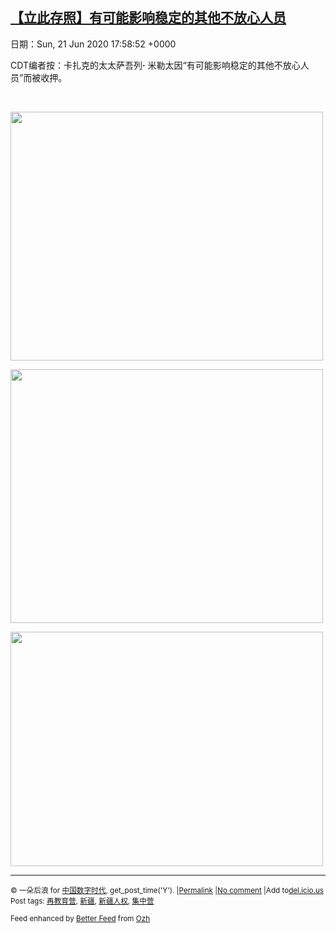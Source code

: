 [【立此存照】有可能影响稳定的其他不放心人员](https://chinadigitaltimes.net/chinese/2020/06/%e3%80%90%e7%ab%8b%e6%ad%a4%e5%ad%98%e7%85%a7%e3%80%91%e6%9c%89%e5%8f%af%e8%83%bd%e5%bd%b1%e5%93%8d%e7%a8%b3%e5%ae%9a%e7%9a%84%e5%85%b6%e4%bb%96%e4%b8%8d%e6%94%be%e5%bf%83%e4%ba%ba%e5%91%98/)
------
日期：Sun, 21 Jun 2020 17:58:52 +0000

<p>CDT编者按：卡扎克的太太萨吾列<b>·</b> 米勒太因“有可能影响稳定的其他不放心人员”而被收押。</p><p>&nbsp;</p><p><img class="aligncenter wp-image-647879" src="https://chinadigitaltimes.net/chinese/files/2020/06/屏幕快照-2020-06-21-下午1.50.40.png" alt="" width="500" height="398" srcset="https://chinadigitaltimes.net/chinese/files/2020/06/屏幕快照-2020-06-21-下午1.50.40.png 601w, https://chinadigitaltimes.net/chinese/files/2020/06/屏幕快照-2020-06-21-下午1.50.40-300x239.png 300w" sizes="(max-width: 500px) 100vw, 500px" /></p><p><img class="aligncenter wp-image-647880" src="https://chinadigitaltimes.net/chinese/files/2020/06/屏幕快照-2020-06-21-下午1.50.51.png" alt="" width="500" height="406" srcset="https://chinadigitaltimes.net/chinese/files/2020/06/屏幕快照-2020-06-21-下午1.50.51.png 590w, https://chinadigitaltimes.net/chinese/files/2020/06/屏幕快照-2020-06-21-下午1.50.51-300x244.png 300w" sizes="(max-width: 500px) 100vw, 500px" /></p><p><img class="aligncenter wp-image-647881" src="https://chinadigitaltimes.net/chinese/files/2020/06/1-5.jpeg" alt="" width="500" height="375" srcset="https://chinadigitaltimes.net/chinese/files/2020/06/1-5.jpeg 1200w, https://chinadigitaltimes.net/chinese/files/2020/06/1-5-300x225.jpeg 300w, https://chinadigitaltimes.net/chinese/files/2020/06/1-5-1024x768.jpeg 1024w, https://chinadigitaltimes.net/chinese/files/2020/06/1-5-768x576.jpeg 768w, https://chinadigitaltimes.net/chinese/files/2020/06/1-5-1080x810.jpeg 1080w" sizes="(max-width: 500px) 100vw, 500px" /></p><hr /><p><small>&copy; 一朵后浪 for <a href="https://chinadigitaltimes.net/chinese">中国数字时代</a>, get_post_time('Y'). |<a href="https://chinadigitaltimes.net/chinese/2020/06/%e3%80%90%e7%ab%8b%e6%ad%a4%e5%ad%98%e7%85%a7%e3%80%91%e6%9c%89%e5%8f%af%e8%83%bd%e5%bd%b1%e5%93%8d%e7%a8%b3%e5%ae%9a%e7%9a%84%e5%85%b6%e4%bb%96%e4%b8%8d%e6%94%be%e5%bf%83%e4%ba%ba%e5%91%98/">Permalink</a> |<a href="https://chinadigitaltimes.net/chinese/2020/06/%e3%80%90%e7%ab%8b%e6%ad%a4%e5%ad%98%e7%85%a7%e3%80%91%e6%9c%89%e5%8f%af%e8%83%bd%e5%bd%b1%e5%93%8d%e7%a8%b3%e5%ae%9a%e7%9a%84%e5%85%b6%e4%bb%96%e4%b8%8d%e6%94%be%e5%bf%83%e4%ba%ba%e5%91%98/#comments">No comment</a> |Add to<a href="http://del.icio.us/post?url=https://chinadigitaltimes.net/chinese/2020/06/%e3%80%90%e7%ab%8b%e6%ad%a4%e5%ad%98%e7%85%a7%e3%80%91%e6%9c%89%e5%8f%af%e8%83%bd%e5%bd%b1%e5%93%8d%e7%a8%b3%e5%ae%9a%e7%9a%84%e5%85%b6%e4%bb%96%e4%b8%8d%e6%94%be%e5%bf%83%e4%ba%ba%e5%91%98/&amp;title=【立此存照】有可能影响稳定的其他不放心人员">del.icio.us</a><br/>Post tags: <a href="https://chinadigitaltimes.net/chinese/tag/%e5%86%8d%e6%95%99%e8%82%b2%e8%90%a5/" rel="tag">再教育营</a>, <a href="https://chinadigitaltimes.net/chinese/tag/%e6%96%b0%e7%96%86/" rel="tag">新疆</a>, <a href="https://chinadigitaltimes.net/chinese/tag/%e6%96%b0%e7%96%86%e4%ba%ba%e6%9d%83/" rel="tag">新疆人权</a>, <a href="https://chinadigitaltimes.net/chinese/tag/%e9%9b%86%e4%b8%ad%e8%90%a5/" rel="tag">集中营</a><br/></small></p><p><small>Feed enhanced by <a href='http://planetozh.com/blog/my-projects/wordpress-plugin-better-feed-rss/'>Better Feed</a> from  <a href='http://planetozh.com/blog/'>Ozh</a></small></p>

